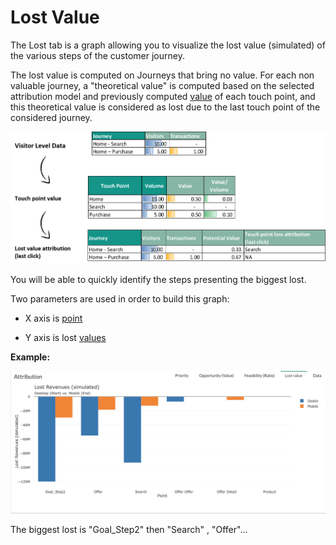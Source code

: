 # Lost Value

The Lost tab is a graph allowing you to visualize the lost value (simulated) of the various steps of the customer journey.

The lost value is computed on Journeys that bring no value. For each non valuable journey, a "theoretical value" is computed based on the selected attribution model and previously computed [value](journey/web_application/dashboard/feasibility.md) of each touch point, and this theoretical value is considered as lost due to the last touch point of the considered journey.

![lost_value_concept](images/Lost_Value_Concept.png)

You will be able to quickly identify the steps presenting the biggest lost.

Two parameters are used in order to build this graph:

* X axis is [point](journey/web_application/dashboard/data.md)

* Y axis is lost [values](journey/web_application/dashboard/data.md)

**Example:**

![lost_value](images/lost_value.png)

The biggest lost  is "Goal_Step2" then "Search" , "Offer"...

